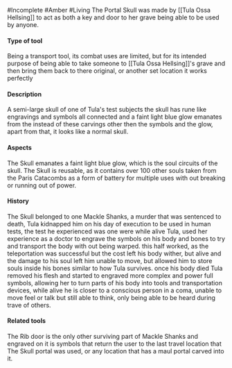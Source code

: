#Incomplete #Amber #Living 
The Portal Skull was made by [[Tula Ossa Hellsing]] to act as both a key and door to her grave being able to be used by anyone. 
#### Type of tool
Being a transport tool, its combat uses are limited, but for its intended purpose of being able to take someone to [[Tula Ossa Hellsing]]'s grave and then bring them back to there original, or another set location it works perfectly
#### Description 
A semi-large skull of one of Tula's test subjects the skull has rune like engravings and symbols all connected and a faint light blue glow emanates from the instead of these carvings other then the symbols and the glow, apart from that, it looks like a normal skull.
#### Aspects 
The Skull emanates a faint light blue glow, which is the soul circuits of the skull. The Skull is reusable, as it contains over 100 other souls taken from the Paris Catacombs as a form of battery for multiple uses with out breaking or running out of power. 
#### History 
The Skull belonged to one Mackle Shanks, a murder that was sentenced to death, Tula kidnapped him on his day of execution to be used in human tests, the test he experienced was one were while alive Tula, used her experience as a doctor to engrave the symbols on his body and bones to try and transport the body with out being warped. this half worked, as the teleportation was successful but the cost left his body wither, but alive and the damage to his soul left him unable to move, but allowed him to store souls inside his bones similar to how Tula survives. once his body died Tula removed his flesh and started to engraved more complex and power full symbols, allowing her to turn parts of his body into tools and transportation devices, while alive he is closer to a conscious person in a coma, unable to move feel or talk but still able to think, only being able to be heard during trave of others.  
#### Related tools 
The Rib door is the only other surviving part of Mackle Shanks and engraved on it is symbols that return the user to the last travel location that The Skull portal was used, or any location that has a maul portal carved into it. 